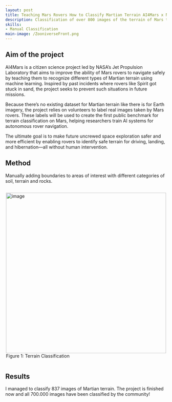 ```yaml
---
layout: post
title: Teaching Mars Rovers How to Classify Martian Terrain AI4Mars x NASA (2015)
description: Classification of over 800 images of the terrain of Mars to teach Mars Rovers to navigate through unexplored landscsapes to prevent it getting stuck like the Spirit Mars Rover.
skills: 
- Manual Classification
main-image: /ZooniverseFront.png
---
```


## Aim of the project
AI4Mars is a citizen science project led by NASA’s Jet Propulsion Laboratory that aims to improve the ability of Mars rovers to navigate safely by teaching them to recognize different types of Martian terrain using machine learning. Inspired by past incidents where rovers like Spirit got stuck in sand, the project seeks to prevent such situations in future missions.

Because there’s no existing dataset for Martian terrain like there is for Earth imagery, the project relies on volunteers to label real images taken by Mars rovers. These labels will be used to create the first public benchmark for terrain classification on Mars, helping researchers train AI systems for autonomous rover navigation.

The ultimate goal is to make future uncrewed space exploration safer and more efficient by enabling rovers to identify safe terrain for driving, landing, and hibernation—all without human intervention.

## Method 
Manually adding boundaries to areas of interest with different categories of soil, terrain and rocks.

<div style="display: flex; gap: 10px; justify-content: center; align-items: flex-start;">

  <figure>
  <img width="500" height="500" alt="image" src="https://github.com/user-attachments/assets/206c5e8a-ef7d-4bf3-98f0-8f9f0daca49c" />
  <figcaption>Figure 1: Terrain Classification  </figcaption>
  </figure>
  
</div>

## Results
I managed to classify 837 images of Martian terrain. The project is finished now and all 700.000 images have been classified by the community!
